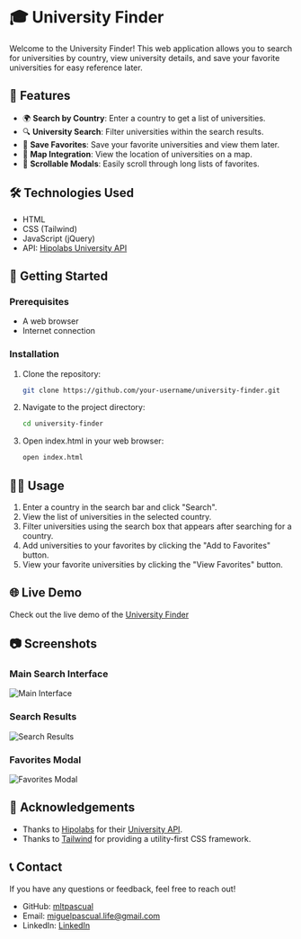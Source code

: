 # 🎓 University Finder

Welcome to the University Finder! This web application allows you to search for universities by country, view university details, and save your favorite universities for easy reference later.

## 🌟 Features

- 🌍 **Search by Country**: Enter a country to get a list of universities.
- 🔍 **University Search**: Filter universities within the search results.
- 💾 **Save Favorites**: Save your favorite universities and view them later.
- 📍 **Map Integration**: View the location of universities on a map.
- 📜 **Scrollable Modals**: Easily scroll through long lists of favorites.

## 🛠️ Technologies Used

- HTML
- CSS (Tailwind)
- JavaScript (jQuery)
- API: [Hipolabs University API](http://universities.hipolabs.com/)

## 🚀 Getting Started

### Prerequisites

- A web browser
- Internet connection

### Installation

1. Clone the repository:
   ```bash
   git clone https://github.com/your-username/university-finder.git

2. Navigate to the project directory:
   ```bash
   cd university-finder

3. Open index.html in your web browser:
   ```bash
   open index.html
## 🧑‍💻 Usage

1. Enter a country in the search bar and click "Search".
2. View the list of universities in the selected country.
3. Filter universities using the search box that appears after searching for a country.
4. Add universities to your favorites by clicking the "Add to Favorites" button.
5. View your favorite universities by clicking the "View Favorites" button.

## 🌐 Live Demo
Check out the live demo of the [University Finder](https://tailwindcss.com/)

## 📷 Screenshots
### Main Search Interface
![Main Interface](./images/main-interface.png)

### Search Results
![Search Results](./images/search-results.png)

### Favorites Modal
![Favorites Modal](./images/favorites-modal.png)


## 🙏 Acknowledgements
- Thanks to [Hipolabs](https://hipolabs.com/) for their [University API](http://universities.hipolabs.com/).
- Thanks to [Tailwind](https://tailwindcss.com/) for providing a utility-first CSS framework.
## 📞 Contact
If you have any questions or feedback, feel free to reach out!

- GitHub: [mltpascual](https://github.com/mltpascual)
- Email: miguelpascual.life@gmail.com
- LinkedIn: [LinkedIn](https://www.linkedin.com/in/mltpascual/)

   
